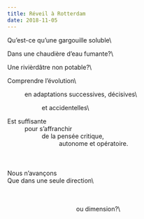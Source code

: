 ```yaml
---
title: Réveil à Rotterdam
date: 2018-11-05
---
```

Qu’est-ce qu’une gargouille soluble\

Dans une chaudière d’eau fumante?\

Une rivièrdâtre	non potable?\

Comprendre l’évolution\

&nbsp;&nbsp;&nbsp;&nbsp;&nbsp;&nbsp;&nbsp;&nbsp;&nbsp;&nbsp;en adaptations successives, décisives\

&nbsp;&nbsp;&nbsp;&nbsp;&nbsp;&nbsp;&nbsp;&nbsp;&nbsp;&nbsp;&nbsp;&nbsp;&nbsp;&nbsp;&nbsp;&nbsp;&nbsp;&nbsp;&nbsp;&nbsp;et accidentelles\

Est suffisante\
&nbsp;&nbsp;&nbsp;&nbsp;&nbsp;&nbsp;&nbsp;&nbsp;&nbsp;&nbsp;pour s’affranchir\
&nbsp;&nbsp;&nbsp;&nbsp;&nbsp;&nbsp;&nbsp;&nbsp;&nbsp;&nbsp;&nbsp;&nbsp;&nbsp;&nbsp;&nbsp;&nbsp;&nbsp;&nbsp;&nbsp;&nbsp;de la pensée critique,\
&nbsp;&nbsp;&nbsp;&nbsp;&nbsp;&nbsp;&nbsp;&nbsp;&nbsp;&nbsp;&nbsp;&nbsp;&nbsp;&nbsp;&nbsp;&nbsp;&nbsp;&nbsp;&nbsp;&nbsp;&nbsp;&nbsp;&nbsp;&nbsp;&nbsp;&nbsp;&nbsp;&nbsp;&nbsp;&nbsp;autonome et opératoire.\
\
\
\
Nous n’avançons\
Que dans une seule direction\

\
\
&nbsp;&nbsp;&nbsp;&nbsp;&nbsp;&nbsp;&nbsp;&nbsp;&nbsp;&nbsp;&nbsp;&nbsp;&nbsp;&nbsp;&nbsp;&nbsp;&nbsp;&nbsp;&nbsp;&nbsp;&nbsp;&nbsp;&nbsp;&nbsp;&nbsp;&nbsp;&nbsp;&nbsp;&nbsp;&nbsp;&nbsp;&nbsp;&nbsp;&nbsp;&nbsp;&nbsp;&nbsp;&nbsp;&nbsp;&nbsp;ou dimension?\